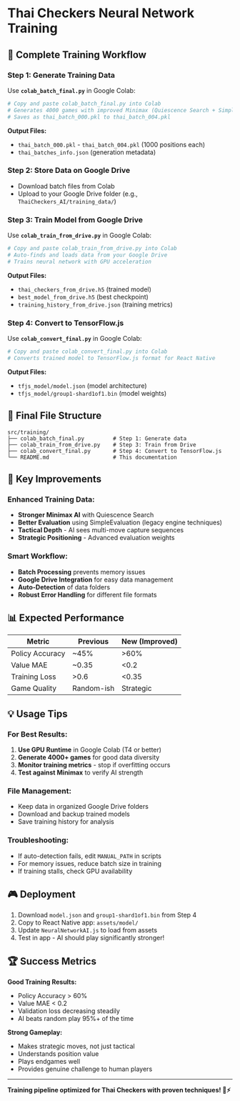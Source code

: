 # Thai Checkers Neural Network Training

## 🎯 Complete Training Workflow

### Step 1: Generate Training Data
Use **`colab_batch_final.py`** in Google Colab:

```python
# Copy and paste colab_batch_final.py into Colab
# Generates 4000 games with improved Minimax (Quiescence Search + SimpleEvaluation)
# Saves as thai_batch_000.pkl to thai_batch_004.pkl
```

**Output Files:**
- `thai_batch_000.pkl` - `thai_batch_004.pkl` (1000 positions each)
- `thai_batches_info.json` (generation metadata)

### Step 2: Store Data on Google Drive
- Download batch files from Colab
- Upload to your Google Drive folder (e.g., `ThaiCheckers_AI/training_data/`)

### Step 3: Train Model from Google Drive
Use **`colab_train_from_drive.py`** in Google Colab:

```python
# Copy and paste colab_train_from_drive.py into Colab
# Auto-finds and loads data from your Google Drive
# Trains neural network with GPU acceleration
```

**Output Files:**
- `thai_checkers_from_drive.h5` (trained model)
- `best_model_from_drive.h5` (best checkpoint)
- `training_history_from_drive.json` (training metrics)

### Step 4: Convert to TensorFlow.js
Use **`colab_convert_final.py`** in Google Colab:

```python
# Copy and paste colab_convert_final.py into Colab
# Converts trained model to TensorFlow.js format for React Native
```

**Output Files:**
- `tfjs_model/model.json` (model architecture)
- `tfjs_model/group1-shard1of1.bin` (model weights)

## 📁 Final File Structure

```
src/training/
├── colab_batch_final.py         # Step 1: Generate data
├── colab_train_from_drive.py    # Step 3: Train from Drive
├── colab_convert_final.py       # Step 4: Convert to TensorFlow.js
└── README.md                    # This documentation
```

## 🚀 Key Improvements

### Enhanced Training Data:
- **Stronger Minimax AI** with Quiescence Search
- **Better Evaluation** using SimpleEvaluation (legacy engine techniques)
- **Tactical Depth** - AI sees multi-move capture sequences
- **Strategic Positioning** - Advanced evaluation weights

### Smart Workflow:
- **Batch Processing** prevents memory issues
- **Google Drive Integration** for easy data management
- **Auto-Detection** of data folders
- **Robust Error Handling** for different file formats

## 📊 Expected Performance

| Metric | Previous | New (Improved) |
|--------|----------|----------------|
| Policy Accuracy | ~45% | >60% |
| Value MAE | ~0.35 | <0.2 |
| Training Loss | >0.6 | <0.35 |
| Game Quality | Random-ish | Strategic |

## 💡 Usage Tips

### For Best Results:
1. **Use GPU Runtime** in Google Colab (T4 or better)
2. **Generate 4000+ games** for good data diversity
3. **Monitor training metrics** - stop if overfitting occurs
4. **Test against Minimax** to verify AI strength

### File Management:
- Keep data in organized Google Drive folders
- Download and backup trained models
- Save training history for analysis

### Troubleshooting:
- If auto-detection fails, edit `MANUAL_PATH` in scripts
- For memory issues, reduce batch size in training
- If training stalls, check GPU availability

## 🎮 Deployment

1. Download `model.json` and `group1-shard1of1.bin` from Step 4
2. Copy to React Native app: `assets/model/`
3. Update `NeuralNetworkAI.js` to load from assets
4. Test in app - AI should play significantly stronger!

## 🏆 Success Metrics

**Good Training Results:**
- Policy Accuracy > 60%
- Value MAE < 0.2
- Validation loss decreasing steadily
- AI beats random play 95%+ of the time

**Strong Gameplay:**
- Makes strategic moves, not just tactical
- Understands position value
- Plays endgames well
- Provides genuine challenge to human players

---

**Training pipeline optimized for Thai Checkers with proven techniques! 🧠⚡**